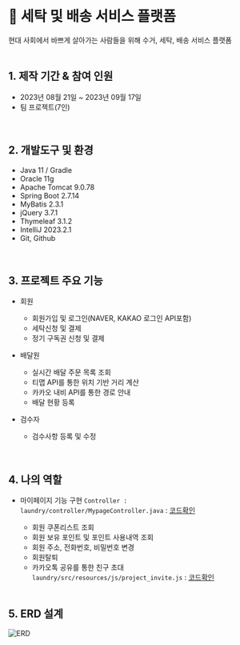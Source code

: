 # :pushpin: 세탁 및 배송 서비스 플랫폼
현대 사회에서 바쁘게 살아가는 사람들을 위해 수거, 세탁, 배송 서비스 플랫폼  
</br>

## 1. 제작 기간 & 참여 인원
-   2023년 08월 21일 ~ 2023년 09월 17일
-   팀 프로젝트(7인)
</br>

## 2. 개발도구 및 환경

-   Java 11 / Gradle
-   Oracle 11g
-   Apache Tomcat 9.0.78
-   Spring Boot 2.7.14
-   MyBatis 2.3.1
-   jQuery 3.7.1
-   Thymeleaf 3.1.2
-   IntelliJ 2023.2.1
-   Git, Github

</br>

## 3. 프로젝트 주요 기능
- 회원
  - 회원가입 및 로그인(NAVER, KAKAO 로그인 API포함)
  - 세탁신청 및 결제
  - 정기 구독권 신청 및 결제
  

- 배달원
  - 실시간 배달 주문 목록 조회
  - 티맵 API를 통한 위치 기반 거리 계산
  - 카카오 내비 API를 통한 경로 안내
  - 배달 현황 등록
  
 
- 검수자
  - 검수사항 등록 및 수정

</br>

## 4. 나의 역할
- 마이페이지 기능 구현 `Controller : laundry/controller/MypageController.java` : [코드확인](https://github.com/seungchan5/Laundry_project/blob/main/src/main/java/aug/laundry/controller/MypageController_osc.java)
  - 회원 쿠폰리스트 조회
  - 회원 보유 포인트 및 포인트 사용내역 조회
  - 회원 주소, 전화번호, 비밀번호 변경
  - 회원탈퇴
  - 카카오톡 공유를 통한 친구 초대 `laundry/src/resources/js/project_invite.js` : [코드확인](https://github.com/seungchan5/Laundry_project/blob/main/src/main/resources/static/js/project_invite.js)

  </br>

## 5. ERD 설계

![ERD](https://github.com/seungchan5/Laundry_project/assets/126455161/86c2ec9d-db42-415c-a0a7-ee37e6c041d8)

